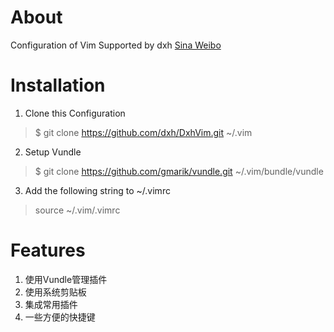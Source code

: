 # About 
Configuration of Vim Supported by dxh
[Sina Weibo](http://weibo.com/survivordeng/profile?rightmod=1&wvr=5&mod=personinfo)

# Installation 

1. Clone this Configuration
> $ git clone https://github.com/dxh/DxhVim.git ~/.vim

2. Setup Vundle
> $ git clone https://github.com/gmarik/vundle.git ~/.vim/bundle/vundle

3. Add the following string to ~/.vimrc
> source ~/.vim/.vimrc 

# Features
1. 使用Vundle管理插件
2. 使用系统剪贴板
3. 集成常用插件
4. 一些方便的快捷键


